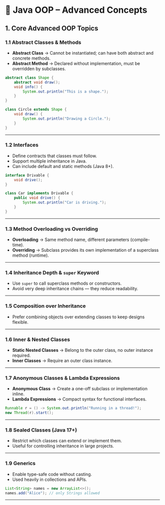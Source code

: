 # 🚀 Java OOP – Advanced Concepts


## 1. Core Advanced OOP Topics

### 1.1 Abstract Classes & Methods

* **Abstract Class** → Cannot be instantiated; can have both abstract and concrete methods.
* **Abstract Method** → Declared without implementation, must be overridden by subclasses.

```java
abstract class Shape {
    abstract void draw();
    void info() {
        System.out.println("This is a shape.");
    }
}

class Circle extends Shape {
    void draw() {
        System.out.println("Drawing a Circle.");
    }
}
```

---

### 1.2 Interfaces

* Define contracts that classes must follow.
* Support multiple inheritance in Java.
* Can include default and static methods (Java 8+).

```java
interface Drivable {
    void drive();
}

class Car implements Drivable {
    public void drive() {
        System.out.println("Car is driving.");
    }
}
```

---

### 1.3 Method Overloading vs Overriding

* **Overloading** → Same method name, different parameters (compile-time).
* **Overriding** → Subclass provides its own implementation of a superclass method (runtime).

---

### 1.4 Inheritance Depth & `super` Keyword

* Use `super` to call superclass methods or constructors.
* Avoid very deep inheritance chains — they reduce readability.

---

### 1.5 Composition over Inheritance

* Prefer combining objects over extending classes to keep designs flexible.

---

### 1.6 Inner & Nested Classes

* **Static Nested Classes** → Belong to the outer class, no outer instance required.
* **Inner Classes** → Require an outer class instance.

---

### 1.7 Anonymous Classes & Lambda Expressions

* **Anonymous Class** → Create a one-off subclass or implementation inline.
* **Lambda Expressions** → Compact syntax for functional interfaces.

```java
Runnable r = () -> System.out.println("Running in a thread!");
new Thread(r).start();
```

---

### 1.8 Sealed Classes (Java 17+)

* Restrict which classes can extend or implement them.
* Useful for controlling inheritance in large projects.

---

### 1.9 Generics

* Enable type-safe code without casting.
* Used heavily in collections and APIs.

```java
List<String> names = new ArrayList<>();
names.add("Alice"); // only Strings allowed
```

---